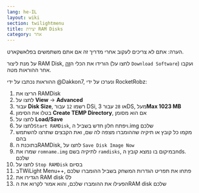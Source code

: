 ```yaml
---
lang: he-IL
layout: wiki
section: twilightmenu
title: יצירת RAM Disks
category: אחר
---
```


הערה: אתם לא צריכים לעקוב אחרי מדריך זה אם אתם משתמשים בפלאשקארט.

על מנת ליצור RAM Disk, הורידו את הכלי ה[זה](http://memory.dataram.com/products-and-services/software/ramdisk#freeware) (לחצו על `Download Software`) ועקבו אחר ההוראות מטה.

ההוראות נכתבו על ידי @Dakkon7, ונערכו על ידי RocketRobz:

1. הריצו את RAMDisk
1. לחצו על **View** -> **Advanced**
1. עבור **Disk Size**, רשמו `12` עבור DSi, או `28` עבור 3DS, מעל**Max 1023 MB**
1. בטלו את הסימון **Create TEMP Directory**, אם הוא מסומן
1. לחצו על **Load/Save**
1. לחצו על`Start RAMDisk`, ויפתח חלון חדש בשביל ה.img שלכם
1. מקמו כל קובץ או תיקיה שההומברו מצפה לה שם, ואת הקבצים שתרצו להשתמש בהם
1. בתוכנת הRAMDisk, לחצו על `Save Disk Image Now`
1. שמרו את `romname.img` לתיקיה בשם `ramdisks`, במיקום בו נמצא קובץ הnds. שלכם
1. לחצו על `Stop RAMDisk` בסיום
1. בTWiLight Menu++, פתחו את תפריט הגדרות המשחק בשביל ההומברו שלכם
1. הגדירו את RAM disk ל0
1. הפעילו את ההומברו שלכם, והוא אמור לקרוא את הRAM disk שלכם
